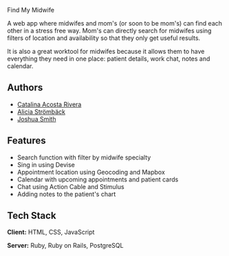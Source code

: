 
Find My Midwife

A web app where midwifes and mom's (or soon to be mom's) can find each other in a stress free way. Mom's can directly search for midwifes using filters of location and availability so that they only get useful results. 

It is also a great worktool for midwifes because it allows them to have everything they need in one place: patient details, work chat, notes and calendar. 


## Authors
 - [Catalina Acosta Rivera](https://github.com/catalina-acosta)
 - [Alicia Strömbäck](https://github.com/Aliciastromback)
 - [Joshua Smith](https://github.com/xxjmsxx)


## Features

- Search function with filter by midwife specialty
- Sing in using Devise
- Appointment location using Geocoding and Mapbox
- Calendar with upcoming appointments and patient cards
- Chat using Action Cable and Stimulus 
- Adding notes to the patient's chart


## Tech Stack

**Client:** HTML, CSS, JavaScript

**Server:** Ruby, Ruby on Rails, PostgreSQL

